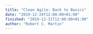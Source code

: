 ```yaml
---
title: "Clean Agile: Back to Basics"
date: "2019-12-24T12:00:00+01:00"
finished: "2019-12-31T12:00:00+01:00"
author: "Robert C. Martin"
---
```


